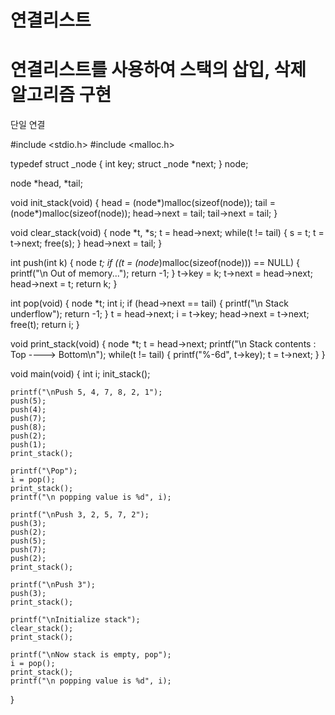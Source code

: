 # 연결리스트

연결리스트를 사용하여 스택의 삽입, 삭제 알고리즘 구현
=============================================================================
단일 연결

#include <stdio.h>
#include <malloc.h>

typedef struct _node
{
	int key;
	struct _node *next;
} node;

node *head, *tail;

void init_stack(void)
{
	head = (node*)malloc(sizeof(node));
	tail = (node*)malloc(sizeof(node));
	head->next = tail;
	tail->next = tail;
}

void clear_stack(void)
{
	node *t, *s;
	t = head->next;
	while(t != tail)
	{
		s = t;
		t = t->next;
		free(s);
	}
	head->next = tail;
}

int push(int k)
{
	node *t;
	if ((t = (node*)malloc(sizeof(node))) == NULL)
	{
		printf("\n Out of memory...");
		return -1;
	}
	t->key = k;
	t->next = head->next;
	head->next = t;
	return k;
}

int pop(void)
{
	node *t;
	int i;
	if (head->next == tail)
	{
		printf("\n Stack underflow");
		return -1;
	}
	t = head->next;
	i = t->key;
	head->next = t->next;
	free(t);
	return i;
}

void print_stack(void)
{
	node *t;
	t = head->next;
	printf("\n Stack contents : Top ----> Bottom\n");
	while(t != tail)
	{
		printf("%-6d", t->key);
		t = t->next;
	}
}

void main(void)
{
	int i;
	init_stack();
	
	printf("\nPush 5, 4, 7, 8, 2, 1");
	push(5);
	push(4);
	push(7);
	push(8);
	push(2);
	push(1);
	print_stack();
	
	printf("\Pop");
	i = pop();
	print_stack();
	printf("\n popping value is %d", i);
	
	printf("\nPush 3, 2, 5, 7, 2");
	push(3);
	push(2);
	push(5);
	push(7);
	push(2);
	print_stack();
	
	printf("\nPush 3");
	push(3);
	print_stack();
	
	printf("\nInitialize stack");
	clear_stack();
	print_stack();
	
	printf("\nNow stack is empty, pop");
	i = pop();
	print_stack();
	printf("\n popping value is %d", i);
}	

